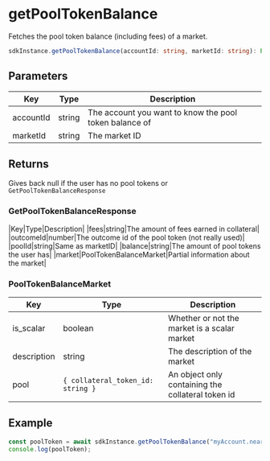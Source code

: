 # getPoolTokenBalance

Fetches the pool token balance (including fees) of a market.

```TypeScript
sdkInstance.getPoolTokenBalance(accountId: string, marketId: string): Promise<GetPoolTokenBalanceResponse | null>
```

## Parameters
|Key|Type|Description|
|---|---|---|
|accountId|string|The account you want to know the pool token balance of|
|marketId|string|The market ID|

## Returns

Gives back null if the user has no pool tokens or `GetPoolTokenBalanceResponse`

### GetPoolTokenBalanceResponse
|Key|Type|Description|
|fees|string|The amount of fees earned in collateral|
|outcomeId|number|The outcome id of the pool token (not really used)|
|poolId|string|Same as marketID|
|balance|string|The amount of pool tokens the user has|
|market|PoolTokenBalanceMarket|Partial information about the market|

### PoolTokenBalanceMarket
|Key|Type|Description
|---|---|---|
|is_scalar|boolean|Whether or not the market is a scalar market
|description|string|The description of the market
|pool| `{ collateral_token_id: string }` |An object only containing the collateral token id

## Example

```TypeScript
const poolToken = await sdkInstance.getPoolTokenBalance("myAccount.near", "8");
console.log(poolToken);
```
